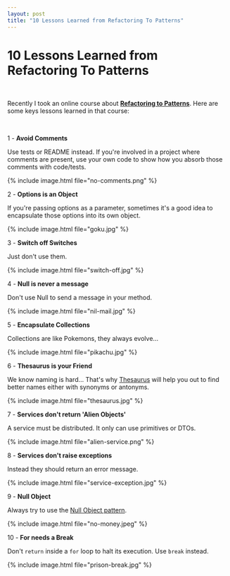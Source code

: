 ```yaml
---
layout: post
title: "10 Lessons Learned from Refactoring To Patterns"
---
```


# 10 Lessons Learned from Refactoring To Patterns

<br>

Recently I took an online course about
[**Refactoring to Patterns**](https://geekshubsacademy.com/cursos/refactoring-a-patrones).
Here are some keys lessons learned in that course:

<br>

1 - **Avoid Comments**

Use tests or README instead. If you're involved in a
project where comments are present, use your own code to show how you absorb those
comments with code/tests.

{% include image.html file="no-comments.png" %}


2 - **Options is an Object**

If you're passing options as a parameter, sometimes it's a good idea to encapsulate
those options into its own object.

{% include image.html file="goku.jpg" %}

3 - **Switch off Switches**

Just don't use them.

{% include image.html file="switch-off.jpg" %}

4 - **Null is never a message**

Don't use Null to send a message in your method.

{% include image.html file="nil-mail.jpg" %}

5 - **Encapsulate Collections**

Collections are like Pokemons, they always evolve...

{% include image.html file="pikachu.jpg" %}

6 - **Thesaurus is your Friend**

We know naming is hard... That's why [Thesaurus](http://www.thesaurus.com/)
will help you out to find better names either with synonyms or antonyms.

{% include image.html file="thesaurus.jpg" %}

7 - **Services don't return 'Alien Objects'**

A service must be distributed. It only can use primitives or DTOs.

{% include image.html file="alien-service.png" %}

8 - **Services don't raise exceptions**

Instead they should return an error message.

{% include image.html file="service-exception.jpg" %}

9 - **Null Object**

Always try to use the [Null Object pattern](https://en.wikipedia.org/wiki/Null_Object_pattern).

{% include image.html file="no-money.jpeg" %}

10 - **For needs a Break**

Don't `return` inside a `for` loop to halt its execution. Use `break` instead.

{% include image.html file="prison-break.jpg" %}
